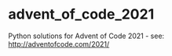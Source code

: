 # advent_of_code_2021
Python solutions for Advent of Code 2021 - see: http://adventofcode.com/2021/
